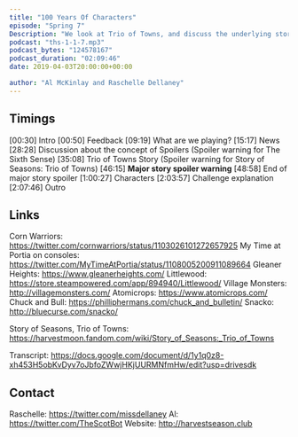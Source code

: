 ```yaml
---
title: "100 Years Of Characters"
episode: "Spring 7"
Description: "We look at Trio of Towns, and discuss the underlying story and all about the characters."
podcast: "ths-1-1-7.mp3"
podcast_bytes: "124578167"
podcast_duration: "02:09:46"
date: 2019-04-03T20:00:00+00:00

author: "Al McKinlay and Raschelle Dellaney"
---
```


## Timings

[00:30] Intro
[00:50] Feedback
[09:19] What are we playing?
[15:17] News
[28:28] Discussion about the concept of Spoilers (Spoiler warning for The Sixth Sense)
[35:08] Trio of Towns Story (Spoiler warning for Story of Seasons: Trio of Towns)
[46:15] **Major story spoiler warning**
[48:58] End of major story spoiler
[1:00:27] Characters
[2:03:57] Challenge explanation
[2:07:46] Outro

## Links

Corn Warriors: https://twitter.com/cornwarriors/status/1103026101272657925
My Time at Portia on consoles: https://twitter.com/MyTimeAtPortia/status/1108005200911089664
Gleaner Heights: https://www.gleanerheights.com/
Littlewood: https://store.steampowered.com/app/894940/Littlewood/
Village Monsters: http://villagemonsters.com/
Atomicrops: https://www.atomicrops.com/
Chuck and Bull: https://philliphermans.com/chuck_and_bulletin/
Snacko: http://bluecurse.com/snacko/

Story of Seasons, Trio of Towns: https://harvestmoon.fandom.com/wiki/Story_of_Seasons:_Trio_of_Towns

Transcript: https://docs.google.com/document/d/1y1q0z8-xh453H5obKvDyv7oJbfoZWwjHKjUURMNfmHw/edit?usp=drivesdk

## Contact

Raschelle: https://twitter.com/missdellaney
Al: https://twitter.com/TheScotBot
Website: http://harvestseason.club
